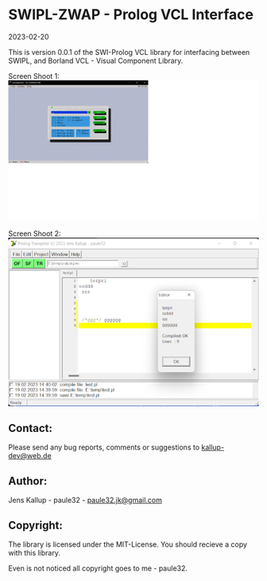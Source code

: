 # SWIPL-ZWAP - Prolog VCL Interface
2023-02-20

This is version 0.0.1 of the SWI-Prolog VCL library for interfacing
between SWIPL, and Borland VCL - Visual Component Library.

Screen Shoot 1:
![Alpha](img/term01.png)

Screen Shoot 2:
![Alpha](img/screen01.png)

Contact:
--------

Please send any bug reports, comments or suggestions to <kallup-dev@web.de>


Author:
-------

Jens Kallup - paule32 - <paule32.jk@gmail.com>


Copyright:
----------

The library is licensed under the MIT-License.
You should recieve a copy with this library.

Even is not noticed all copyright goes to me - paule32.
